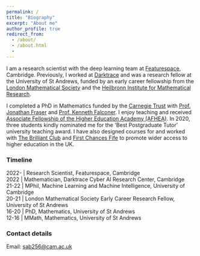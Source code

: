 ```yaml
---
permalink: /
title: "Biography"
excerpt: "About me"
author_profile: true
redirect_from:
  - /about/
  - /about.html
  -
---
```

 I am a research scientist with the deep learning team at [Featurespace](https://www.featurespace.com/), Cambridge. Previously, I worked at [Darktrace](https://darktrace.com/research) and was a research fellow at the University of St Andrews, funded by an early career fellowship from the [London Mathematical Society](https://www.lms.ac.uk/) and the [Heilbronn Institute for Mathematical Research](https://heilbronn.ac.uk/).

I completed a PhD in Mathematics funded by the [Carnegie Trust](https://www.carnegie-trust.org/) with [Prof. Jonathan Fraser](http://www.mcs.st-andrews.ac.uk/~jmf32/) and [Prof. Kenneth Falconer](http://www.mcs.st-and.ac.uk/~kenneth/). I enjoy teaching and received [Associate Fellowship of the Higher Education Academy (AFHEA)](https://stuartburrell.github.io/files/cert-afhea.pdf). In 2020, three students kindly nominated me for the 'Best Postgraduate Tutor' university teaching award. I have also designed courses for and worked with [The Brilliant Club](https://thebrilliantclub.org/) and [First Chances Fife](https://www.firstchancesfife.ac.uk/) to promote wider access to higher education in the UK.

### Timeline

2022- | Research Scientist, Featurespace, Cambridge  
2022 | Mathematician, Darktrace Cyber AI Research Center, Cambridge  
21-22  | MPhil, Machine Learning and Machine Intelligence, University of Cambridge  
20-21  | London Mathematical Society Early Career Research Fellow, University of St Andrews  
16-20  | PhD, Mathematics, University of St Andrews  
12-16  | MMath, Mathematics, University of St Andrews  

### Contact details

Email: sab256@cam.ac.uk
